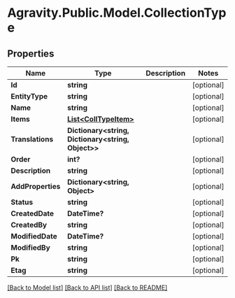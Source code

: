 # Agravity.Public.Model.CollectionType

## Properties

Name | Type | Description | Notes
------------ | ------------- | ------------- | -------------
**Id** | **string** |  | [optional] 
**EntityType** | **string** |  | [optional] 
**Name** | **string** |  | [optional] 
**Items** | [**List&lt;CollTypeItem&gt;**](CollTypeItem.md) |  | [optional] 
**Translations** | **Dictionary&lt;string, Dictionary&lt;string, Object&gt;&gt;** |  | [optional] 
**Order** | **int?** |  | [optional] 
**Description** | **string** |  | [optional] 
**AddProperties** | **Dictionary&lt;string, Object&gt;** |  | [optional] 
**Status** | **string** |  | [optional] 
**CreatedDate** | **DateTime?** |  | [optional] 
**CreatedBy** | **string** |  | [optional] 
**ModifiedDate** | **DateTime?** |  | [optional] 
**ModifiedBy** | **string** |  | [optional] 
**Pk** | **string** |  | [optional] 
**Etag** | **string** |  | [optional] 

[[Back to Model list]](../README.md#documentation-for-models) [[Back to API list]](../README.md#documentation-for-api-endpoints) [[Back to README]](../README.md)


